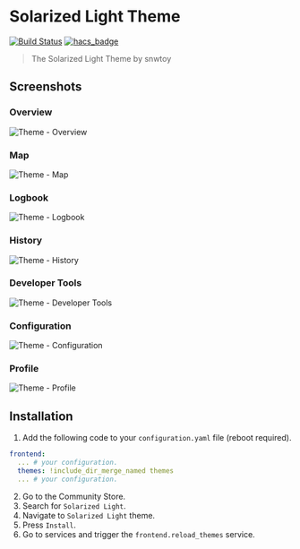 # Solarized Light Theme

[![Build Status](https://www.travis-ci.org/home-assistant-community-themes/solarized-light.svg?branch=master)](https://www.travis-ci.org/home-assistant-community-themes/solarized-light)
[![hacs_badge](https://img.shields.io/badge/HACS-Default-orange.svg)](https://github.com/custom-components/hacs)

> The Solarized Light Theme by snwtoy

## Screenshots

### Overview

![Theme - Overview](https://raw.githubusercontent.com/home-assistant-community-themes/solarized-light/master/docs/theme-overview.png)

### Map

![Theme - Map](https://raw.githubusercontent.com/home-assistant-community-themes/solarized-light/master/docs/theme-map.png)

### Logbook

![Theme - Logbook](https://raw.githubusercontent.com/home-assistant-community-themes/solarized-light/master/docs/theme-logbook.png)

### History

![Theme - History](https://raw.githubusercontent.com/home-assistant-community-themes/solarized-light/master/docs/theme-history.png)

### Developer Tools

![Theme - Developer Tools](https://raw.githubusercontent.com/home-assistant-community-themes/solarized-light/master/docs/theme-developer-tools.png)

### Configuration

![Theme - Configuration](https://raw.githubusercontent.com/home-assistant-community-themes/solarized-light/master/docs/theme-configuration.png)

### Profile

![Theme - Profile](https://raw.githubusercontent.com/home-assistant-community-themes/solarized-light/master/docs/theme-profile.png)

## Installation

1. Add the following code to your `configuration.yaml` file (reboot required).

```yaml
frontend:
  ... # your configuration.
  themes: !include_dir_merge_named themes
  ... # your configuration.
```

2. Go to the Community Store.
3. Search for `Solarized Light`.
4. Navigate to `Solarized Light` theme.
5. Press `Install`.
6. Go to services and trigger the `frontend.reload_themes` service.

